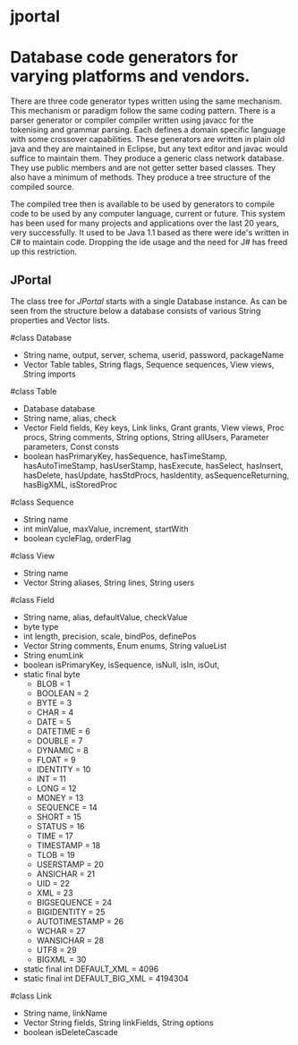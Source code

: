 # jportal

Database code generators for varying platforms and vendors.
===========================================================

There are three code generator types written using the same mechanism.
This mechanism or paradigm follow the same coding pattern. There is a
parser generator or compiler compiler written using javacc for the tokenising
and grammar parsing. Each defines a domain specific language with some crossover
capabilities. These generators are written in plain old java and they are maintained
in Eclipse, but any text editor and javac would suffice to maintain them. They 
produce a generic class network database. They use public members and are not getter 
setter based classes. They also have a minimum of methods. They produce a tree structure
of the compiled source.

The compiled tree then is available to be used by generators to compile code to be
used by any computer language, current or future. This system has been used for many
projects and applications over the last 20 years, very successfully. It used to be Java 1.1
based as there were ide's written in C# to maintain code. Dropping the ide usage and the
need for J# has freed up this restriction.

JPortal
-------

The class tree for *JPortal* starts with a single Database instance. As can be seen from
the structure below a database consists of various String properties and Vector lists.

#class Database

* String name, output, server, schema, userid, password, packageName
* Vector Table tables, String flags, Sequence sequences, View views, String imports


#class Table

* Database database
* String name, alias, check
* Vector Field fields, Key keys, Link links, Grant grants, View views, Proc procs, String comments, String options, String allUsers, Parameter parameters, Const consts
* boolean hasPrimaryKey, hasSequence, hasTimeStamp, hasAutoTimeStamp, hasUserStamp, hasExecute, hasSelect, hasInsert, hasDelete, hasUpdate, hasStdProcs, hasIdentity, asSequenceReturning, hasBigXML, isStoredProc  
  
#class Sequence

* String  name
* int minValue, maxValue, increment, startWith
* boolean cycleFlag, orderFlag  

#class View

* String name
* Vector String aliases, String lines, String users  

#class Field

* String name, alias, defaultValue, checkValue
* byte type
* int length, precision, scale, bindPos, definePos
* Vector String comments, Enum enums, String valueList
* String enumLink
* boolean isPrimaryKey, isSequence, isNull, isIn, isOut,
* static final byte
  - BLOB       = 1
  - BOOLEAN    = 2
  - BYTE       = 3
  - CHAR       = 4
  - DATE       = 5
  - DATETIME   = 6
  - DOUBLE     = 7
  - DYNAMIC    = 8
  - FLOAT      = 9
  - IDENTITY   = 10
  - INT        = 11
  - LONG       = 12
  - MONEY      = 13
  - SEQUENCE   = 14
  - SHORT      = 15
  - STATUS     = 16
  - TIME       = 17
  - TIMESTAMP  = 18
  - TLOB       = 19
  - USERSTAMP  = 20
  - ANSICHAR   = 21
  - UID        = 22
  - XML        = 23
  - BIGSEQUENCE = 24
  - BIGIDENTITY = 25
  - AUTOTIMESTAMP = 26
  - WCHAR      = 27
  - WANSICHAR  = 28
  - UTF8       = 29   
  - BIGXML     = 30
* static final int DEFAULT_XML = 4096
* static final int DEFAULT_BIG_XML = 4194304

#class Link

* String name, linkName
* Vector String fields, String linkFields, String options
* boolean isDeleteCascade
